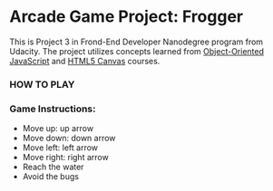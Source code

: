Arcade Game Project: Frogger
===============================
This is Project 3 in Frond-End Developer Nanodegree program from Udacity. The project utilizes concepts learned from [Object-Oriented JavaScript](https://www.udacity.com/course/viewer#!/c-ud015-nd) and [HTML5 Canvas](https://www.udacity.com/course/viewer#!/c-ud292-nd) courses.

### HOW TO PLAY

### Game Instructions:
* Move up: up arrow
* Move down: down arrow
* Move left: left arrow
* Move right: right arrow
* Reach the water
* Avoid the bugs

